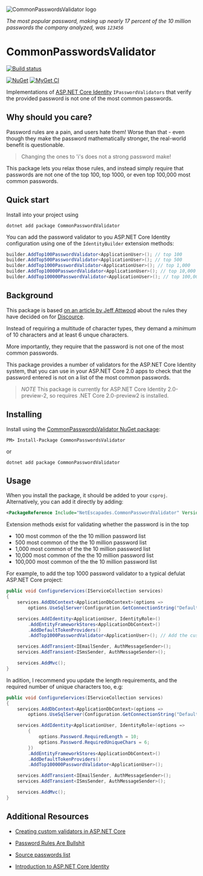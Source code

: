 ![CommonPasswordsValidator logo](https://raw.githubusercontent.com/andrewlock/CommonPasswordsValidator/master/logo.png)

*The most popular password, making up nearly 17 percent of the 10 million passwords the company analyzed, was `123456`*

# CommonPasswordsValidator

[![Build status](https://ci.appveyor.com/api/projects/status/mqlpvis18ll4rj6f/branch/master?svg=true)](https://ci.appveyor.com/project/andrewlock/commonpasswordsvalidator/branch/master)
<!--[![Travis](https://img.shields.io/travis/andrewlock/CommonPasswordsValidator.svg?maxAge=3600&label=travis)](https://travis-ci.org/andrewlock/CommonPasswordsValidator)-->
[![NuGet](https://img.shields.io/nuget/v/CommonPasswordsValidator.svg)](https://www.nuget.org/packages/CommonPasswordsValidator/)
[![MyGet CI](https://img.shields.io/myget/andrewlock-ci/v/CommonPasswordsValidator.svg)](http://myget.org/gallery/acndrewlock-ci)

Implementations of [ASP.NET Core Identity](https://docs.microsoft.com/en-us/aspnet/core/security/authentication/identity) `IPasswordValidators` that verify the provided password is not one of the most common passwords.

## Why should you care?

Password rules are a pain, and users hate them! Worse than that - even though they make the password mathematically stronger, the real-world benefit is questionable.

> Changing the ones to 'i's does not a strong password make!

This package lets you relax those rules, and instead simply require that passwords are not one of the top 100, top 1000, or even top 100,000  most common passwords.

## Quick start

Install into your project using

```
dotnet add package CommonPasswordValidator
```

You can add the password validator to you ASP.NET Core Identity configuration using one of the `IdentityBuilder` extension methods: 

```csharp
builder.AddTop100PasswordValidator<ApplicationUser>(); // top 100
builder.AddTop500PasswordValidator<ApplicationUser>(); // top 500
builder.AddTop1000PasswordValidator<ApplicationUser>(); // top 1,000
builder.AddTop10000PasswordValidator<ApplicationUser>(); // top 10,000
builder.AddTop100000PasswordValidator<ApplicationUser>(); // top 100,000
```

## Background 

This package is based [on an article by Jeff Attwood](https://blog.codinghorror.com/password-rules-are-bullshit/) about the rules they have decided on for [Discource](https://discourse.org/). 

Instead of requiring a multitude of character types, they demand a _minimum_ of 10 characters and at least 6 unque characters.

More importantly, they require that the password is not one of the most common passwords. 

This package provides a number of validators for the ASP.NET Core Identity system, that you can use in your ASP.NET Core 2.0 apps to check that the password entered is not on a list of the most common passwords. 

>*NOTE* This package is currently for ASP.NET Core Identity 2.0-preview-2, so requires .NET Core 2.0-preview2 is installed.

## Installing 

Install using the [CommonPasswordsValidator NuGet package](https://www.nuget.org/packages/CommonPasswordsValidator):

```
PM> Install-Package CommonPasswordsValidator
```

or

```
dotnet add package CommonPasswordValidator
```

## Usage 

When you install the package, it should be added to your `csproj`. Alternatively, you can add it directly by adding:

```xml
<PackageReference Include="NetEscapades.CommonPasswordValidator" Version="1.0.0" />
```

Extension methods exist for validating whether the password is in the top 

* 100 most common of the the 10 million password list
* 500 most common of the the 10 million password list
* 1,000 most common of the the 10 million password list
* 10,000 most common of the the 10 million password list
* 100,000 most common of the the 10 million password list

For example, to add the top 1000 password validator to a typical defulat ASP.NET Core project:

```csharp
public void ConfigureServices(IServiceCollection services)
{
    services.AddDbContext<ApplicationDbContext>(options =>
        options.UseSqlServer(Configuration.GetConnectionString("DefaultConnection")));

    services.AddIdentity<ApplicationUser, IdentityRole>()
        .AddEntityFrameworkStores<ApplicationDbContext>()
        .AddDefaultTokenProviders()
        .AddTop1000PasswordValidator<ApplicationUser>(); // Add the custom validator

    services.AddTransient<IEmailSender, AuthMessageSender>();
    services.AddTransient<ISmsSender, AuthMessageSender>();

    services.AddMvc();
}
```

In adition, I recommend you update the length requirements, and the required number of unique characters too, e.g:

```csharp
public void ConfigureServices(IServiceCollection services)
{
    services.AddDbContext<ApplicationDbContext>(options =>
        options.UseSqlServer(Configuration.GetConnectionString("DefaultConnection")));

    services.AddIdentity<ApplicationUser, IdentityRole>(options =>
        {
            options.Password.RequiredLength = 10;
            options.Password.RequiredUniqueChars = 6;
        })
        .AddEntityFrameworkStores<ApplicationDbContext>()
        .AddDefaultTokenProviders()
        .AddTop100000PasswordValidator<ApplicationUser>();

    services.AddTransient<IEmailSender, AuthMessageSender>();
    services.AddTransient<ISmsSender, AuthMessageSender>();

    services.AddMvc();
}
```

## Additional Resources
* [Creating custom validators in ASP.NET Core](https://andrewlock.net/creating-custom-password-validators-for-asp-net-core-identity-2/)

* [Password Rules Are Bullshit](https://blog.codinghorror.com/password-rules-are-bullshit/)
* [Source passwords list](https://github.com/danielmiessler/SecLists/tree/master/Passwords)
* [Introduction to ASP.NET Core Identity](https://docs.microsoft.com/en-us/aspnet/core/security/authentication/identity)
